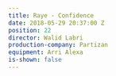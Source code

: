```yaml
---
title: Raye - Confidence
date: 2018-05-29 20:37:00 Z
position: 22
director: Walid Labri
production-company: Partizan
equipment: Arri Alexa
is-shown: false
---
```


